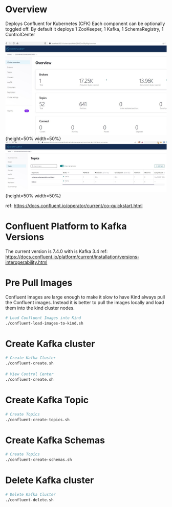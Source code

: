 # Overview
Deploys Confluent for Kubernetes (CFK)
Each component can be optionally toggled off.
By default it deploys 1 ZooKeeper, 1 Kafka, 1 SchemaRegistry, 1 ControlCenter

![](./docs/images/cfk.jpg){height=50% width=50%}
![](./docs/images/topics.jpg){height=50% width=50%}

ref: https://docs.confluent.io/operator/current/co-quickstart.html

# Confluent Platform to Kafka Versions
The current version is 7.4.0 with is Kafka 3.4
ref: https://docs.confluent.io/platform/current/installation/versions-interoperability.html

# Pre Pull Images
Confluent Images are large enough to make it slow to have Kind always pull the Confluent images.
Instead it is better to pull the images locally and load them into the kind cluster nodes.

```bash
# Load Confluent Images into Kind
./confluent-load-images-to-kind.sh
```

# Create Kafka cluster
```bash
# Create Kafka Cluster
./confluent-create.sh

# View Control Center
./confluent-create.sh
```

# Create Kafka Topic
```bash
# Create Topics
./confluent-create-topics.sh
```

# Create Kafka Schemas
```bash
# Create Topics
./confluent-create-schemas.sh
```

# Delete Kafka cluster
```bash
# Delete Kafka Cluster
./confluent-delete.sh
```